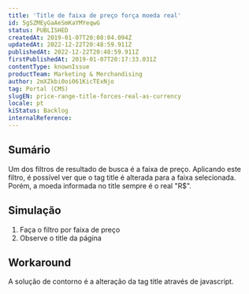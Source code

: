 ```yaml
---
title: 'Title de faixa de preço força moeda real'
id: 5gSZMEyGaAeSmKaYMYeqwG
status: PUBLISHED
createdAt: 2019-01-07T20:08:04.094Z
updatedAt: 2022-12-22T20:48:59.911Z
publishedAt: 2022-12-22T20:48:59.911Z
firstPublishedAt: 2019-01-07T20:17:33.031Z
contentType: knownIssue
productTeam: Marketing & Merchandising
author: 2mXZkbi0oi061KicTExNjo
tag: Portal (CMS)
slugEN: price-range-title-forces-real-as-currency
locale: pt
kiStatus: Backlog
internalReference: 
---
```


## Sumário

Um dos filtros de resultado de busca é a faixa de preço. Aplicando este filtro, é possível ver que o tag title é alterada para a faixa selecionada. Porém, a moeda informada no title sempre é o real "R$".

## Simulação


1. Faça o filtro por faixa de preço
2. Observe o title da página


## Workaround

A solução de contorno é a alteração da tag title através de javascript.

